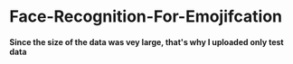 # Face-Recognition-For-Emojifcation
#### Since the size of the data was vey large, that's why I uploaded only test data
